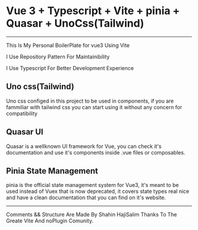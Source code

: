 # Vue 3 + Typescript + Vite + pinia + Quasar + UnoCss(Tailwind)

------
  This Is My Personal BoilerPlate for vue3 Using Vite

  I Use Repository Pattern For Maintainibility

  I Use Typescript For Better Development Experience

## Uno css(Tailwind)

Uno css configed in this project to be used in components, if you are fammiliar with tailwind css you can start using it without any concern for compatibility  

## Quasar UI

Quasar is a wellknown UI framework for Vue, you can check it's documentation and use it's components inside .vue files or composables.

## Pinia State Management

pinia is the official state management system for Vue3, it's meant to be used instead of Vuex that is now deprecated, it covers state types real nice and have a clean documentation that you can find on it's website.

------
Comments && Structure Are Made By Shahin HajiSalim
Thanks To The Greate Vite And noPlugin Comunity.

